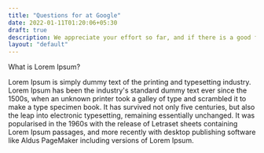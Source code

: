 ```yaml
---
title: "Questions for at Google"
date: 2022-01-11T01:20:06+05:30
draft: true
description: We appreciate your effort so far, and if there is a good fit to our needs, we will contact you.
layout: "default"
---
```


What is Lorem Ipsum?

Lorem Ipsum is simply dummy text of the printing and typesetting industry. Lorem Ipsum has been the industry's standard dummy text ever since the 1500s, when an unknown printer took a galley of type and scrambled it to make a type specimen book. It has survived not only five centuries, but also the leap into electronic typesetting, remaining essentially unchanged. It was popularised in the 1960s with the release of Letraset sheets containing Lorem Ipsum passages, and more recently with desktop publishing software like Aldus PageMaker including versions of Lorem Ipsum.
